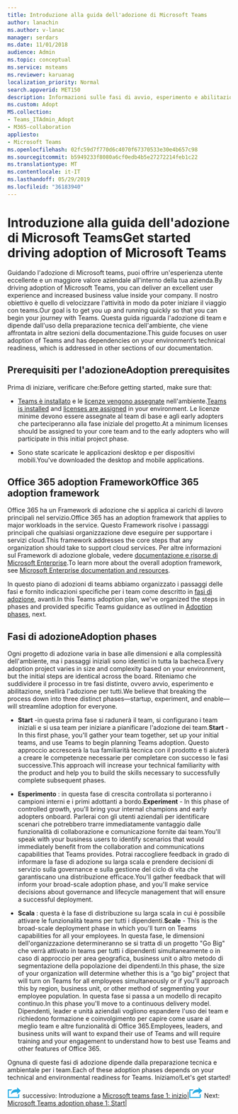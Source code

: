 ```yaml
---
title: Introduzione alla guida dell'adozione di Microsoft Teams
author: lanachin
ms.author: v-lanac
manager: serdars
ms.date: 11/01/2018
audience: Admin
ms.topic: conceptual
ms.service: msteams
ms.reviewer: karuanag
localization_priority: Normal
search.appverid: MET150
description: Informazioni sulle fasi di avvio, esperimento e abilitazione dell'adozione di Microsoft teams.
ms.custom: Adopt
MS.collection:
- Teams_ITAdmin_Adopt
- M365-collaboration
appliesto:
- Microsoft Teams
ms.openlocfilehash: 02fc59d7f770d6c4070f67370533e30e4b657c98
ms.sourcegitcommit: b5949233f8080a6cf0edb4b5e27272214feb1c22
ms.translationtype: MT
ms.contentlocale: it-IT
ms.lasthandoff: 05/29/2019
ms.locfileid: "36183940"
---
```

# <a name="get-started-driving-adoption-of-microsoft-teams"></a><span data-ttu-id="9c1a7-103">Introduzione alla guida dell'adozione di Microsoft Teams</span><span class="sxs-lookup"><span data-stu-id="9c1a7-103">Get started driving adoption of Microsoft Teams</span></span>

<span data-ttu-id="9c1a7-104">Guidando l'adozione di Microsoft teams, puoi offrire un'esperienza utente eccellente e un maggiore valore aziendale all'interno della tua azienda.</span><span class="sxs-lookup"><span data-stu-id="9c1a7-104">By driving adoption of Microsoft Teams, you can deliver an excellent user experience and increased business value inside your company.</span></span> <span data-ttu-id="9c1a7-105">Il nostro obiettivo è quello di velocizzare l'attività in modo da poter iniziare il viaggio con teams.</span><span class="sxs-lookup"><span data-stu-id="9c1a7-105">Our goal is to get you up and running quickly so that you can begin your journey with Teams.</span></span> <span data-ttu-id="9c1a7-106">Questa guida riguarda l'adozione di team e dipende dall'uso della preparazione tecnica dell'ambiente, che viene affrontata in altre sezioni della documentazione.</span><span class="sxs-lookup"><span data-stu-id="9c1a7-106">This guide focuses on user adoption of Teams and has dependencies on your environment’s technical readiness, which is addressed in other sections of our documentation.</span></span>

## <a name="adoption-prerequisites"></a><span data-ttu-id="9c1a7-107">Prerequisiti per l'adozione</span><span class="sxs-lookup"><span data-stu-id="9c1a7-107">Adoption prerequisites</span></span>

<span data-ttu-id="9c1a7-108">Prima di iniziare, verificare che:</span><span class="sxs-lookup"><span data-stu-id="9c1a7-108">Before getting started, make sure that:</span></span>

- <span data-ttu-id="9c1a7-109">[Teams è installato](get-clients.md) e le [licenze vengono assegnate](office-365-licensing.md) nell'ambiente.</span><span class="sxs-lookup"><span data-stu-id="9c1a7-109">[Teams is installed](get-clients.md) and [licenses are assigned](office-365-licensing.md) in your environment.</span></span> <span data-ttu-id="9c1a7-110">Le licenze minime devono essere assegnate al team di base e agli early adopters che parteciperanno alla fase iniziale del progetto.</span><span class="sxs-lookup"><span data-stu-id="9c1a7-110">At a minimum licenses should be assigned to your core team and to the early adopters who will participate in this initial project phase.</span></span>

- <span data-ttu-id="9c1a7-111">Sono state scaricate le applicazioni desktop e per dispositivi mobili.</span><span class="sxs-lookup"><span data-stu-id="9c1a7-111">You've downloaded the desktop and mobile applications.</span></span> 

## <a name="office-365-adoption-framework"></a><span data-ttu-id="9c1a7-112">Office 365 adoption Framework</span><span class="sxs-lookup"><span data-stu-id="9c1a7-112">Office 365 adoption framework</span></span>

<span data-ttu-id="9c1a7-113">Office 365 ha un Framework di adozione che si applica ai carichi di lavoro principali nel servizio.</span><span class="sxs-lookup"><span data-stu-id="9c1a7-113">Office 365 has an adoption framework that applies to major workloads in the service.</span></span> <span data-ttu-id="9c1a7-114">Questo Framework risolve i passaggi principali che qualsiasi organizzazione deve eseguire per supportare i servizi cloud.</span><span class="sxs-lookup"><span data-stu-id="9c1a7-114">This framework addresses the core steps that any organization should take to support cloud services.</span></span> <span data-ttu-id="9c1a7-115">Per altre informazioni sul Framework di adozione globale, vedere [documentazione e risorse di Microsoft Enterprise](https://aka.ms/O365AdoptionHub).</span><span class="sxs-lookup"><span data-stu-id="9c1a7-115">To learn more about the overall adoption framework, see [Microsoft Enterprise documentation and resources](https://aka.ms/O365AdoptionHub).</span></span> 

<span data-ttu-id="9c1a7-116">In questo piano di adozioni di teams abbiamo organizzato i passaggi delle fasi e fornito indicazioni specifiche per i team come descritto in [fasi di adozione](#adoption-phases), avanti.</span><span class="sxs-lookup"><span data-stu-id="9c1a7-116">In this Teams adoption plan, we've organized the steps in phases and provided specific Teams guidance as outlined in [Adoption phases](#adoption-phases), next.</span></span>

## <a name="adoption-phases"></a><span data-ttu-id="9c1a7-117">Fasi di adozione</span><span class="sxs-lookup"><span data-stu-id="9c1a7-117">Adoption phases</span></span> 

<span data-ttu-id="9c1a7-118">Ogni progetto di adozione varia in base alle dimensioni e alla complessità dell'ambiente, ma i passaggi iniziali sono identici in tutta la bacheca.</span><span class="sxs-lookup"><span data-stu-id="9c1a7-118">Every adoption project varies in size and complexity based on your environment, but the initial steps are identical across the board.</span></span> <span data-ttu-id="9c1a7-119">Riteniamo che suddividere il processo in tre fasi distinte, ovvero avvio, esperimento e abilitazione, snellirà l'adozione per tutti.</span><span class="sxs-lookup"><span data-stu-id="9c1a7-119">We believe that breaking the process down into three distinct phases—startup, experiment, and enable—will streamline adoption for everyone.</span></span>  

- <span data-ttu-id="9c1a7-120">**Start** -in questa prima fase si radunerà il team, si configurano i team iniziali e si usa team per iniziare a pianificare l'adozione dei team.</span><span class="sxs-lookup"><span data-stu-id="9c1a7-120">**Start** - In this first phase, you'll gather your team together, set up your initial teams, and use Teams to begin planning Teams adoption.</span></span> <span data-ttu-id="9c1a7-121">Questo approccio accrescerà la tua familiarità tecnica con il prodotto e ti aiuterà a creare le competenze necessarie per completare con successo le fasi successive.</span><span class="sxs-lookup"><span data-stu-id="9c1a7-121">This approach will increase your technical familiarity with the product and help you to build the skills necessary to successfully complete subsequent phases.</span></span> 

- <span data-ttu-id="9c1a7-122">**Esperimento** : in questa fase di crescita controllata si porteranno i campioni interni e i primi adottanti a bordo.</span><span class="sxs-lookup"><span data-stu-id="9c1a7-122">**Experiment** - In this phase of controlled growth, you'll bring your internal champions and early adopters onboard.</span></span> <span data-ttu-id="9c1a7-123">Parlerai con gli utenti aziendali per identificare scenari che potrebbero trarre immediatamente vantaggio dalle funzionalità di collaborazione e comunicazione fornite dai team.</span><span class="sxs-lookup"><span data-stu-id="9c1a7-123">You'll speak with your business users to identify scenarios that would immediately benefit from the collaboration and communications capabilities that Teams provides.</span></span> <span data-ttu-id="9c1a7-124">Potrai raccogliere feedback in grado di informare la fase di adozione su larga scala e prendere decisioni di servizio sulla governance e sulla gestione del ciclo di vita che garantiscano una distribuzione efficace.</span><span class="sxs-lookup"><span data-stu-id="9c1a7-124">You'll gather feedback that will inform your broad-scale adoption phase, and you'll make service decisions about governance and lifecycle management that will ensure a successful deployment.</span></span>

- <span data-ttu-id="9c1a7-125">**Scala** : questa è la fase di distribuzione su larga scala in cui è possibile attivare le funzionalità teams per tutti i dipendenti.</span><span class="sxs-lookup"><span data-stu-id="9c1a7-125">**Scale** - This is the broad-scale deployment phase in which you'll turn on Teams capabilities for all your employees.</span></span> <span data-ttu-id="9c1a7-126">In questa fase, le dimensioni dell'organizzazione determineranno se si tratta di un progetto "Go Big" che verrà attivato in teams per tutti i dipendenti simultaneamente o in caso di approccio per area geografica, business unit o altro metodo di segmentazione della popolazione dei dipendenti.</span><span class="sxs-lookup"><span data-stu-id="9c1a7-126">In this phase, the size of your organization will determine whether this is a “go big” project that will turn on Teams for all employees simultaneously or if you'll approach this by region, business unit, or other method of segmenting your employee population.</span></span> <span data-ttu-id="9c1a7-127">In questa fase si passa a un modello di recapito continuo.</span><span class="sxs-lookup"><span data-stu-id="9c1a7-127">In this phase you'll move to a continuous delivery model.</span></span> <span data-ttu-id="9c1a7-128">Dipendenti, leader e unità aziendali vogliono espandere l'uso dei team e richiedono formazione e coinvolgimento per capire come usare al meglio team e altre funzionalità di Office 365.</span><span class="sxs-lookup"><span data-stu-id="9c1a7-128">Employees, leaders, and business units will want to expand their use of Teams and will require training and your engagement to understand how to best use Teams and other features of Office 365.</span></span>   

<span data-ttu-id="9c1a7-129">Ognuna di queste fasi di adozione dipende dalla preparazione tecnica e ambientale per i team.</span><span class="sxs-lookup"><span data-stu-id="9c1a7-129">Each of these adoption phases depends on your technical and environmental readiness for Teams.</span></span> <span data-ttu-id="9c1a7-130">Iniziamo!</span><span class="sxs-lookup"><span data-stu-id="9c1a7-130">Let's get started!</span></span>


<span data-ttu-id="9c1a7-131">![Icona che rappresenta il passaggio](media/teams-adoption-next-icon.png) successivo: Introduzione a [Microsoft teams fase 1: inizio](teams-adoption-phase1.md)|</span><span class="sxs-lookup"><span data-stu-id="9c1a7-131">![An icon representing the next step](media/teams-adoption-next-icon.png) Next:        [Microsoft Teams adoption phase 1: Start](teams-adoption-phase1.md)|</span></span>

